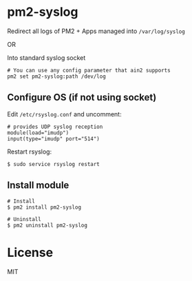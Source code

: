 # pm2-syslog

Redirect all logs of PM2 + Apps managed into `/var/log/syslog`

OR

Into standard syslog socket

```
# You can use any config parameter that ain2 supports
pm2 set pm2-syslog:path /dev/log
```

## Configure OS (if not using socket)

Edit `/etc/rsyslog.conf` and uncomment:

```
# provides UDP syslog reception
module(load="imudp")
input(type="imudp" port="514")
```

Restart rsyslog:

```
$ sudo service rsyslog restart
```

## Install module

```
# Install
$ pm2 install pm2-syslog

# Uninstall
$ pm2 uninstall pm2-syslog
```

# License

MIT
